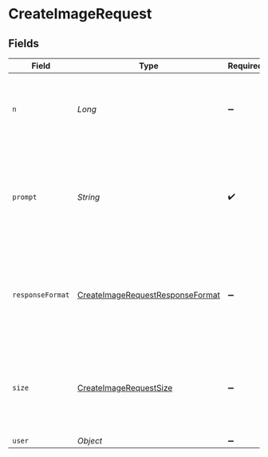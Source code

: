 # CreateImageRequest


## Fields

| Field                                                                                       | Type                                                                                        | Required                                                                                    | Description                                                                                 | Example                                                                                     |
| ------------------------------------------------------------------------------------------- | ------------------------------------------------------------------------------------------- | ------------------------------------------------------------------------------------------- | ------------------------------------------------------------------------------------------- | ------------------------------------------------------------------------------------------- |
| `n`                                                                                         | *Long*                                                                                      | :heavy_minus_sign:                                                                          | The number of images to generate. Must be between 1 and 10.                                 | 1                                                                                           |
| `prompt`                                                                                    | *String*                                                                                    | :heavy_check_mark:                                                                          | A text description of the desired image(s). The maximum length is 1000 characters.          | A cute baby sea otter                                                                       |
| `responseFormat`                                                                            | [CreateImageRequestResponseFormat](../../models/shared/CreateImageRequestResponseFormat.md) | :heavy_minus_sign:                                                                          | The format in which the generated images are returned. Must be one of `url` or `b64_json`.  | url                                                                                         |
| `size`                                                                                      | [CreateImageRequestSize](../../models/shared/CreateImageRequestSize.md)                     | :heavy_minus_sign:                                                                          | The size of the generated images. Must be one of `256x256`, `512x512`, or `1024x1024`.      | 1024x1024                                                                                   |
| `user`                                                                                      | *Object*                                                                                    | :heavy_minus_sign:                                                                          | N/A                                                                                         |                                                                                             |